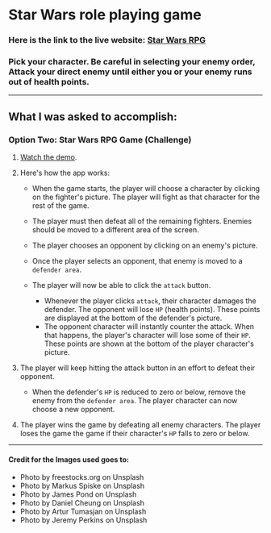 # Star Wars role playing game

### Here is the link to the live website: [Star Wars RPG](https://tylercasperson.github.io/unit-4-game/)

### Pick your character. Be careful in selecting your enemy order, Attack your direct enemy until either you or your enemy runs out of health points. 
 
 - - -

## What I was asked to accomplish:
### Option Two: Star Wars RPG Game (Challenge)

1. [Watch the demo](https://youtu.be/klN2-ITjRt8).

2. Here's how the app works:

   * When the game starts, the player will choose a character by clicking on the fighter's picture. The player will fight as that character for the rest of the game.

   * The player must then defeat all of the remaining fighters. Enemies should be moved to a different area of the screen.

   * The player chooses an opponent by clicking on an enemy's picture.

   * Once the player selects an opponent, that enemy is moved to a `defender area`.

   * The player will now be able to click the `attack` button.
     * Whenever the player clicks `attack`, their character damages the defender. The opponent will lose `HP` (health points). These points are displayed at the bottom of the defender's picture. 
     * The opponent character will instantly counter the attack. When that happens, the player's character will lose some of their `HP`. These points are shown at the bottom of the player character's picture.

3. The player will keep hitting the attack button in an effort to defeat their opponent.

   * When the defender's `HP` is reduced to zero or below, remove the enemy from the `defender area`. The player character can now choose a new opponent.

4. The player wins the game by defeating all enemy characters. The player loses the game the game if their character's `HP` falls to zero or below.


- - -

#### Credit for the Images used goes to:
*   Photo by freestocks.org on Unsplash
*   Photo by Markus Spiske on Unsplash
*   Photo by James Pond on Unsplash
*   Photo by Daniel Cheung on Unsplash
*   Photo by Artur Tumasjan on Unsplash
*   Photo by Jeremy Perkins on Unsplash